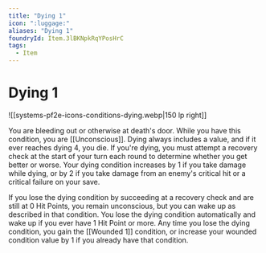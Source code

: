 ```yaml
---
title: "Dying 1"
icon: ":luggage:"
aliases: "Dying 1"
foundryId: Item.3lBKNpkRqYPosHrC
tags:
  - Item
---
```


# Dying 1
![[systems-pf2e-icons-conditions-dying.webp|150 lp right]]

You are bleeding out or otherwise at death's door. While you have this condition, you are [[Unconscious]]. Dying always includes a value, and if it ever reaches dying 4, you die. If you're dying, you must attempt a recovery check at the start of your turn each round to determine whether you get better or worse. Your dying condition increases by 1 if you take damage while dying, or by 2 if you take damage from an enemy's critical hit or a critical failure on your save.

If you lose the dying condition by succeeding at a recovery check and are still at 0 Hit Points, you remain unconscious, but you can wake up as described in that condition. You lose the dying condition automatically and wake up if you ever have 1 Hit Point or more. Any time you lose the dying condition, you gain the [[Wounded 1]] condition, or increase your wounded condition value by 1 if you already have that condition.



